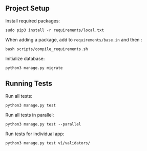 ## Project Setup

Install required packages:
```commandline
sudo pip3 install -r requirements/local.txt
```

When adding a package, add to `requirements/base.in` and then :

```commandline
bash scripts/compile_requirements.sh
```

Initialize database:
```commandline
python3 manage.py migrate
```

## Running Tests

Run all tests:
```commandline
python3 manage.py test
```

Run all tests in parallel:
```commandline
python3 manage.py test --parallel
```

Run tests for individual app:
```commandline
python3 manage.py test v1/validators/
```
